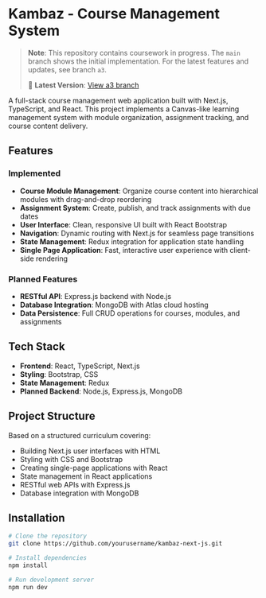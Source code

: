 # Kambaz - Course Management System

> **Note**: This repository contains coursework in progress. The `main` branch shows the initial implementation. For the latest features and updates, see branch `a3`.
>
> 📌 **Latest Version**: [View a3 branch](https://github.com/Dimcirui/kambaz-next-js/tree/a4)

A full-stack course management web application built with Next.js, TypeScript, and React. This project implements a Canvas-like learning management system with module organization, assignment tracking, and course content delivery.

## Features

### Implemented
- **Course Module Management**: Organize course content into hierarchical modules with drag-and-drop reordering
- **Assignment System**: Create, publish, and track assignments with due dates
- **User Interface**: Clean, responsive UI built with React Bootstrap
- **Navigation**: Dynamic routing with Next.js for seamless page transitions
- **State Management**: Redux integration for application state handling
- **Single Page Application**: Fast, interactive user experience with client-side rendering

### Planned Features
- **RESTful API**: Express.js backend with Node.js
- **Database Integration**: MongoDB with Atlas cloud hosting
- **Data Persistence**: Full CRUD operations for courses, modules, and assignments

## Tech Stack

- **Frontend**: React, TypeScript, Next.js
- **Styling**: Bootstrap, CSS
- **State Management**: Redux
- **Planned Backend**: Node.js, Express.js, MongoDB

## Project Structure

Based on a structured curriculum covering:
- Building Next.js user interfaces with HTML
- Styling with CSS and Bootstrap
- Creating single-page applications with React
- State management in React applications
- RESTful web APIs with Express.js
- Database integration with MongoDB

## Installation
```bash
# Clone the repository
git clone https://github.com/yourusername/kambaz-next-js.git

# Install dependencies
npm install

# Run development server
npm run dev
